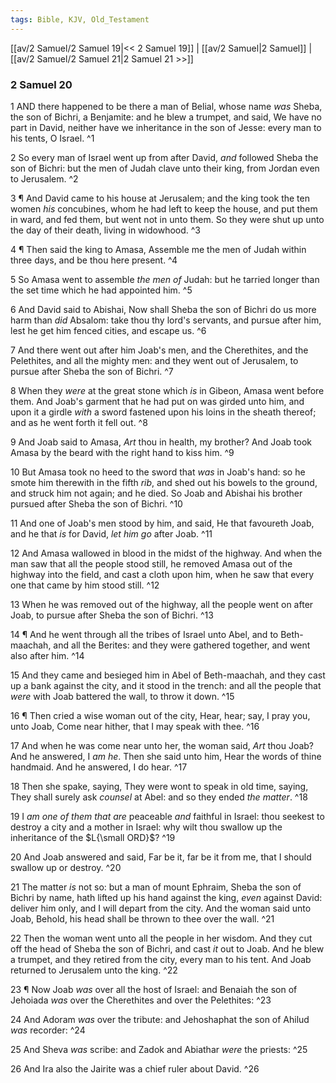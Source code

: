 ```yaml
---
tags: Bible, KJV, Old_Testament
---
```


[[av/2 Samuel/2 Samuel 19|<< 2 Samuel 19]] | [[av/2 Samuel|2 Samuel]] | [[av/2 Samuel/2 Samuel 21|2 Samuel 21 >>]]

### 2 Samuel 20

1 AND there happened to be there a man of Belial, whose name _was_ Sheba, the son of Bichri, a Benjamite: and he blew a trumpet, and said, We have no part in David, neither have we inheritance in the son of Jesse: every man to his tents, O Israel. ^1

2 So every man of Israel went up from after David, _and_ followed Sheba the son of Bichri: but the men of Judah clave unto their king, from Jordan even to Jerusalem. ^2

3 ¶ And David came to his house at Jerusalem; and the king took the ten women _his_ concubines, whom he had left to keep the house, and put them in ward, and fed them, but went not in unto them. So they were shut up unto the day of their death, living in widowhood. ^3

4 ¶ Then said the king to Amasa, Assemble me the men of Judah within three days, and be thou here present. ^4

5 So Amasa went to assemble _the_ _men_ _of_ Judah: but he tarried longer than the set time which he had appointed him. ^5

6 And David said to Abishai, Now shall Sheba the son of Bichri do us more harm than _did_ Absalom: take thou thy lord's servants, and pursue after him, lest he get him fenced cities, and escape us. ^6

7 And there went out after him Joab's men, and the Cherethites, and the Pelethites, and all the mighty men: and they went out of Jerusalem, to pursue after Sheba the son of Bichri. ^7

8 When they _were_ at the great stone which _is_ in Gibeon, Amasa went before them. And Joab's garment that he had put on was girded unto him, and upon it a girdle _with_ a sword fastened upon his loins in the sheath thereof; and as he went forth it fell out. ^8

9 And Joab said to Amasa, _Art_ thou in health, my brother? And Joab took Amasa by the beard with the right hand to kiss him. ^9

10 But Amasa took no heed to the sword that _was_ in Joab's hand: so he smote him therewith in the fifth _rib_, and shed out his bowels to the ground, and struck him not again; and he died. So Joab and Abishai his brother pursued after Sheba the son of Bichri. ^10

11 And one of Joab's men stood by him, and said, He that favoureth Joab, and he that _is_ for David, _let_ _him_ _go_ after Joab. ^11

12 And Amasa wallowed in blood in the midst of the highway. And when the man saw that all the people stood still, he removed Amasa out of the highway into the field, and cast a cloth upon him, when he saw that every one that came by him stood still. ^12

13 When he was removed out of the highway, all the people went on after Joab, to pursue after Sheba the son of Bichri. ^13

14 ¶ And he went through all the tribes of Israel unto Abel, and to Beth-maachah, and all the Berites: and they were gathered together, and went also after him. ^14

15 And they came and besieged him in Abel of Beth-maachah, and they cast up a bank against the city, and it stood in the trench: and all the people that _were_ with Joab battered the wall, to throw it down. ^15

16 ¶ Then cried a wise woman out of the city, Hear, hear; say, I pray you, unto Joab, Come near hither, that I may speak with thee. ^16

17 And when he was come near unto her, the woman said, _Art_ thou Joab? And he answered, I _am_ _he_. Then she said unto him, Hear the words of thine handmaid. And he answered, I do hear. ^17

18 Then she spake, saying, They were wont to speak in old time, saying, They shall surely ask _counsel_ at Abel: and so they ended _the_ _matter_. ^18

19 I _am_ _one_ _of_ _them_ _that_ _are_ peaceable _and_ faithful in Israel: thou seekest to destroy a city and a mother in Israel: why wilt thou swallow up the inheritance of the $L{\small ORD}$? ^19

20 And Joab answered and said, Far be it, far be it from me, that I should swallow up or destroy. ^20

21 The matter _is_ not so: but a man of mount Ephraim, Sheba the son of Bichri by name, hath lifted up his hand against the king, _even_ against David: deliver him only, and I will depart from the city. And the woman said unto Joab, Behold, his head shall be thrown to thee over the wall. ^21

22 Then the woman went unto all the people in her wisdom. And they cut off the head of Sheba the son of Bichri, and cast _it_ out to Joab. And he blew a trumpet, and they retired from the city, every man to his tent. And Joab returned to Jerusalem unto the king. ^22

23 ¶ Now Joab _was_ over all the host of Israel: and Benaiah the son of Jehoiada _was_ over the Cherethites and over the Pelethites: ^23

24 And Adoram _was_ over the tribute: and Jehoshaphat the son of Ahilud _was_ recorder: ^24

25 And Sheva _was_ scribe: and Zadok and Abiathar _were_ the priests: ^25

26 And Ira also the Jairite was a chief ruler about David. ^26

